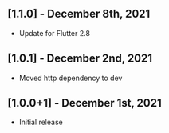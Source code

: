 ## [1.1.0] - December 8th, 2021

* Update for Flutter 2.8


## [1.0.1] - December 2nd, 2021

* Moved http dependency to dev


## [1.0.0+1] - December 1st, 2021

* Initial release
